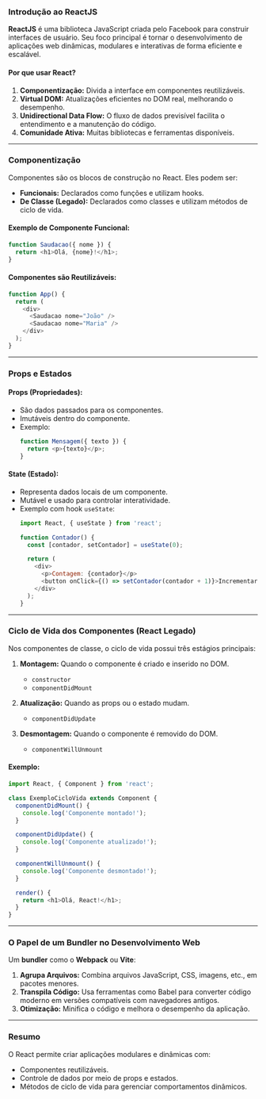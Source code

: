 ### **Introdução ao ReactJS**

**ReactJS** é uma biblioteca JavaScript criada pelo Facebook para construir interfaces de usuário. Seu foco principal é tornar o desenvolvimento de aplicações web dinâmicas, modulares e interativas de forma eficiente e escalável.

#### **Por que usar React?**
1. **Componentização:** Divida a interface em componentes reutilizáveis.
2. **Virtual DOM:** Atualizações eficientes no DOM real, melhorando o desempenho.
3. **Unidirectional Data Flow:** O fluxo de dados previsível facilita o entendimento e a manutenção do código.
4. **Comunidade Ativa:** Muitas bibliotecas e ferramentas disponíveis.

---

### **Componentização**
Componentes são os blocos de construção no React. Eles podem ser:
- **Funcionais:** Declarados como funções e utilizam hooks.
- **De Classe (Legado):** Declarados como classes e utilizam métodos de ciclo de vida.

#### **Exemplo de Componente Funcional:**
```javascript
function Saudacao({ nome }) {
  return <h1>Olá, {nome}!</h1>;
}
```

#### **Componentes são Reutilizáveis:**
```javascript
function App() {
  return (
    <div>
      <Saudacao nome="João" />
      <Saudacao nome="Maria" />
    </div>
  );
}
```

---

### **Props e Estados**
#### **Props (Propriedades):**
- São dados passados para os componentes.
- Imutáveis dentro do componente.
- Exemplo:
  ```javascript
  function Mensagem({ texto }) {
    return <p>{texto}</p>;
  }
  ```

#### **State (Estado):**
- Representa dados locais de um componente.
- Mutável e usado para controlar interatividade.
- Exemplo com hook `useState`:
  ```javascript
  import React, { useState } from 'react';

  function Contador() {
    const [contador, setContador] = useState(0);

    return (
      <div>
        <p>Contagem: {contador}</p>
        <button onClick={() => setContador(contador + 1)}>Incrementar</button>
      </div>
    );
  }
  ```

---

### **Ciclo de Vida dos Componentes (React Legado)**
Nos componentes de classe, o ciclo de vida possui três estágios principais:
1. **Montagem:** Quando o componente é criado e inserido no DOM.
   - `constructor`
   - `componentDidMount`

2. **Atualização:** Quando as props ou o estado mudam.
   - `componentDidUpdate`

3. **Desmontagem:** Quando o componente é removido do DOM.
   - `componentWillUnmount`

#### **Exemplo:**
```javascript
import React, { Component } from 'react';

class ExemploCicloVida extends Component {
  componentDidMount() {
    console.log('Componente montado!');
  }

  componentDidUpdate() {
    console.log('Componente atualizado!');
  }

  componentWillUnmount() {
    console.log('Componente desmontado!');
  }

  render() {
    return <h1>Olá, React!</h1>;
  }
}
```

---

### **O Papel de um Bundler no Desenvolvimento Web**
Um **bundler** como o **Webpack** ou **Vite**:
1. **Agrupa Arquivos:** Combina arquivos JavaScript, CSS, imagens, etc., em pacotes menores.
2. **Transpila Código:** Usa ferramentas como Babel para converter código moderno em versões compatíveis com navegadores antigos.
3. **Otimização:** Minifica o código e melhora o desempenho da aplicação.

---

### **Resumo**
O React permite criar aplicações modulares e dinâmicas com:
- Componentes reutilizáveis.
- Controle de dados por meio de props e estados.
- Métodos de ciclo de vida para gerenciar comportamentos dinâmicos.
